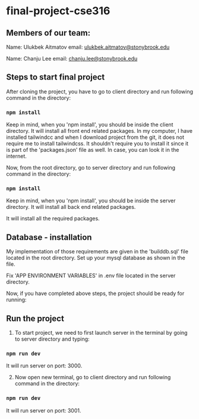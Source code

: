 # final-project-cse316

## Members of our team:

Name: Ulukbek Aitmatov
email: ulukbek.aitmatov@stonybrook.edu

Name: Chanju Lee
email: chanju.lee@stonybrook.edu

## Steps to start final project

After cloning the project, you have to go to client directory and run following command in the directory:

### `npm install`

Keep in mind, when you 'npm install', you should be inside the client directory. It will install all front end related packages. In my computer, I have installed tailwindcc and when I download project from the git, it does not require me to install tailwindcss. It shouldn't require you to install it since it is part of the 'packages.json' file as well. In case, you can look it in the internet.

Now, from the root directory, go to server directory and run following command in the directory:

### `npm install`

Keep in mind, when you 'npm install', you should be inside the server directory. It will install all back end related packages.

It will install all the required packages.

## Database - installation

My implementation of those requirements are given in the 'builddb.sql' file located in the root directory. Set up your mysql database as shown in the file.

Fix 'APP ENVIRONMENT VARIABLES' in .env file located in the server directory.

Now, if you have completed above steps, the project should be ready for running:

## Run the project

1. To start project, we need to first launch server in the terminal by going to server directory and typing:

### `npm run dev`

It will run server on port: 3000.

2. Now open new terminal, go to client directory and run following command in the directory:

### `npm run dev`

It will run server on port: 3001. 

